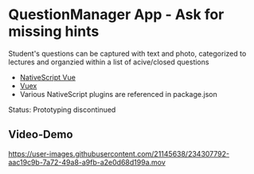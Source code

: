 # QuestionManager App - Ask for missing hints

Student's questions can be captured with text and photo, categorized to lectures and organzied within a list of acive/closed questions

- [NativeScript Vue](https://nativescript.org)
- [Vuex](https://vuex.vuejs.org)
- Various NativeScript plugins are referenced in package.json

Status: Prototyping discontinued

## Video-Demo

https://user-images.githubusercontent.com/21145638/234307792-aac19c9b-7a72-49a8-a9fb-a2e0d68d199a.mov
